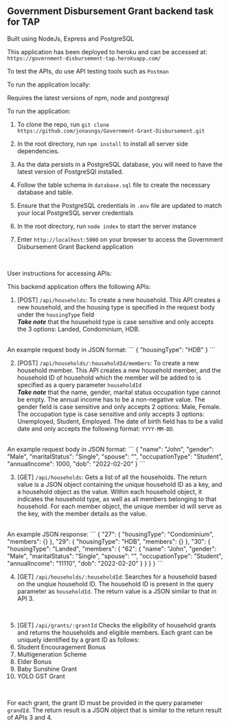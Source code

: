 ## Government Disbursement Grant backend task for TAP

Built using NodeJs, Express and PostgreSQL

This application has been deployed to heroku and can be accessed at: `https://government-disbursement-tap.herokuapp.com/`

To test the APIs, do use API testing tools such as `Postman`

To run the application locally:

Requires the latest versions of npm, node and postgresql

To run the application:

1. To clone the repo, run `git clone https://github.com/jonasngs/Government-Grant-Disbursement.git`

2. In the root directory, run `npm install` to install all server side dependencies.

3. As the data persists in a PostgreSQL database, you will need to have the latest version of PostgreSQl installed.

4. Follow the table schema in `database.sql` file to create the necessary database and table.

5. Ensure that the PostgreSQL credentials in `.env` file are updated to match your local PostgreSQL server credentials

6. In the root directory, run `node index` to start the server instance

7. Enter `http://localhost:5000` on your browser to access the Government Disbursement Grant Backend application

<br>

User instructions for accessing APIs:

This backend application offers the following APIs:

1. [POST] `/api/households`: To create a new household.
This API creates a new household, and the housing type is specified in the request body under the `housingType` field <br>
***Take note*** that the household type is case sensitive and only accepts the 3 options: Landed, Condominium, HDB.
<br>
An example request body in JSON format:
```
{
	"housingType": "HDB"
}
```

2. [POST] `/api/households/:householdId/members`: To create a new household member.
This API creates a new household member, and the household ID of household which the member will be added to is specified as a query parameter `householdId`<br>
***Take note*** that the name, gender, marital status occupation type cannot be empty. The annual income has to be a non-negative value. The gender field is case sensitive and only accepts 2 options: Male, Female. The occupation type is case sensitive and only accepts 3 options: Unemployed, Student, Employed. The date of birth field has to be a valid date and only accepts the following format: `YYYY-MM-DD`.
<br>
An example request body in JSON format:
```
{
	"name": "John",
	"gender": "Male",
	"maritalStatus": "Single",
	"spouse": "",
	"occupationType": "Student",
	"annualIncome": 1000,
	"dob": "2022-02-20"
}
```
<br>

3. [GET] `/api/households`: Gets a list of all the households.
The return value is a JSON object containing the unique household ID as a key, and a household object as the value. Within each household object, it indicates the household type, as well as all members belonging to that household. For each member object, the unique member id will serve as the key, with the member details as the value.
<br>
An example JSON response:
```
{
    "27": {
        "housingType": "Condominium",
        "members": {}
    },
    "29": {
        "housingType": "HDB",
        "members": {}
    },
    "30": {
        "housingType": "Landed",
        "members": {
            "62": {
                "name": "John",
                "gender": "Male",
                "maritalStatus": "Single",
                "spouse": "",
                "occupationType": "Student",
                "annualIncome": "11110",
                "dob": "2022-02-20"
            }
        }
    }
}
```
<br>

4. [GET] `/api/households/:householdId`: Searches for a household based on the unqiue household ID. The household ID is present in the query parameter as `householdId`. The return value is a JSON similar to that in API 3.

<br>

5. [GET] `/api/grants/:grantId` Checks the eligibility of household grants and returns the households and eligible members. Each grant can be uniquely identified by a grant ID as follows: <br>
1. Student Encouragement Bonus
2. Multigeneration Scheme
3. Elder Bonus
4. Baby Sunshine Grant
5. YOLO GST Grant
<br>

For each grant, the grant ID must be provided in the query parameter `grandId`. The return result is a JSON object that is similar to the return result of APIs 3 and 4.